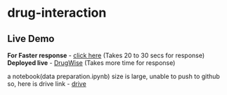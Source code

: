 # drug-interaction


## Live Demo
**For Faster response** - [click here](https://80ac087b6a7b8314b1.gradio.live) (Takes 20 to 30 secs for response)  
**Deployed live** - [DrugWise](https://huggingface.co/spaces/Prudvireddy/DrugWise) (Takes more time for response)





a notebook(data preparation.ipynb) size is large, unable to push to github
so, here is drive link - [drive](https://drive.google.com/file/d/1XabhwsDVow2gvtzHaUVzsulHmI-7PsiA/view?usp=sharing)
